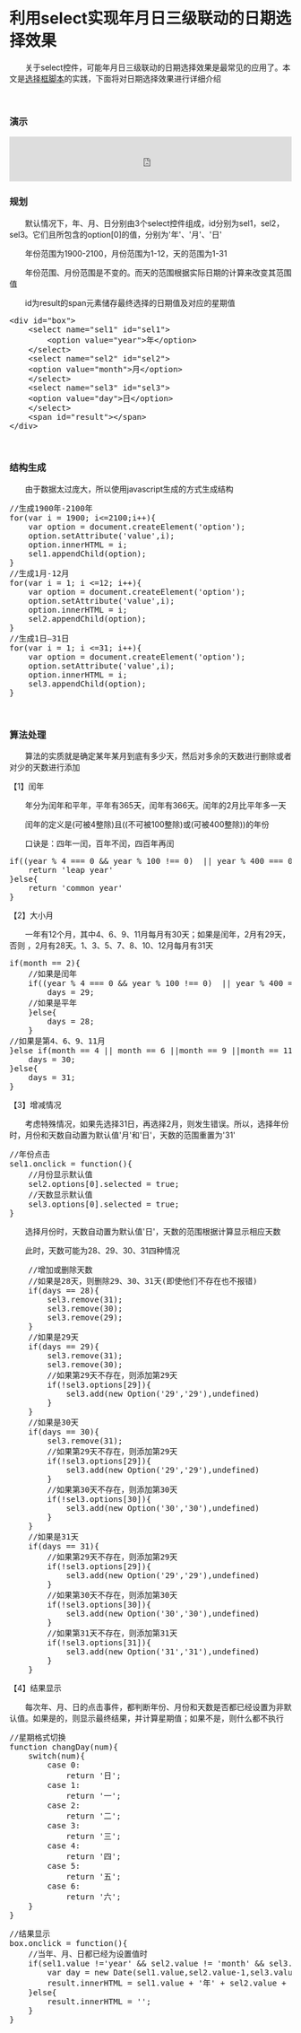 # 利用select实现年月日三级联动的日期选择效果

　　关于select控件，可能年月日三级联动的日期选择效果是最常见的应用了。本文是[选择框脚本](http://www.cnblogs.com/xiaohuochai/p/5877287.html)的实践，下面将对日期选择效果进行详细介绍

&nbsp;

### 演示

<iframe style="width: 100%; height: 80px;" src="https://demo.xiaohuochai.site/js/date/d2.html" frameborder="0" width="320" height="240"></iframe>

### 规划

　　默认情况下，年、月、日分别由3个select控件组成，id分别为sel1，sel2，sel3。它们且所包含的option[0]的值，分别为'年'、'月'、'日'

　　年份范围为1900-2100，月份范围为1-12，天的范围为1-31

　　年份范围、月份范围是不变的。而天的范围根据实际日期的计算来改变其范围值

　　id为result的span元素储存最终选择的日期值及对应的星期值

<div class="cnblogs_code">
<pre>&lt;div id="box"&gt;
    &lt;select name="sel1" id="sel1"&gt;
        &lt;option value="year"&gt;年&lt;/option&gt;
    &lt;/select&gt;
    &lt;select name="sel2" id="sel2"&gt;
    &lt;option value="month"&gt;月&lt;/option&gt;
    &lt;/select&gt;
    &lt;select name="sel3" id="sel3"&gt;
    &lt;option value="day"&gt;日&lt;/option&gt;
    &lt;/select&gt;
    &lt;span id="result"&gt;&lt;/span&gt;
&lt;/div&gt;</pre>
</div>

&nbsp;

### 结构生成

　　由于数据太过庞大，所以使用javascript生成的方式生成结构

<div class="cnblogs_code">
<pre>//生成1900年-2100年
for(var i = 1900; i&lt;=2100;i++){
    var option = document.createElement('option');
    option.setAttribute('value',i);
    option.innerHTML = i;
    sel1.appendChild(option);
}
//生成1月-12月
for(var i = 1; i &lt;=12; i++){
    var option = document.createElement('option');
    option.setAttribute('value',i);
    option.innerHTML = i;
    sel2.appendChild(option);    
}
//生成1日&mdash;31日
for(var i = 1; i &lt;=31; i++){
    var option = document.createElement('option');
    option.setAttribute('value',i);
    option.innerHTML = i;
    sel3.appendChild(option);    
}</pre>
</div>

&nbsp;

### 算法处理

　　算法的实质就是确定某年某月到底有多少天，然后对多余的天数进行删除或者对少的天数进行添加

【1】闰年

　　年分为闰年和平年，平年有365天，闰年有366天。闰年的2月比平年多一天

　　闰年的定义是(可被4整除)且((不可被100整除)或(可被400整除))的年份

　　口诀是：四年一闰，百年不闰，四百年再闰

<div class="cnblogs_code">
<pre>if((year % 4 === 0 &amp;&amp; year % 100 !== 0)  || year % 400 === 0){
    return 'leap year'
}else{
    return 'common year'
}</pre>
</div>

【2】大小月

　　一年有12个月，其中4、6、9、11月每月有30天；如果是闰年，2月有29天，否则 ，2月有28天。1、3、5、7、8、10、12月每月有31天

<div class="cnblogs_code">
<pre>if(month == 2){
    //如果是闰年
    if((year % 4 === 0 &amp;&amp; year % 100 !== 0)  || year % 400 === 0){
        days = 29;
    //如果是平年
    }else{
        days = 28;
    }
//如果是第4、6、9、11月
}else if(month == 4 || month == 6 ||month == 9 ||month == 11){
    days = 30;
}else{
    days = 31;
}</pre>
</div>

【3】增减情况

　　考虑特殊情况，如果先选择31日，再选择2月，则发生错误。所以，选择年份时，月份和天数自动置为默认值'月'和'日'，天数的范围重置为'31'

<div class="cnblogs_code">
<pre>//年份点击
sel1.onclick = function(){
    //月份显示默认值
    sel2.options[0].selected = true;
    //天数显示默认值
    sel3.options[0].selected = true;
}</pre>
</div>

　　选择月份时，天数自动置为默认值'日'，天数的范围根据计算显示相应天数

　　此时，天数可能为28、29、30、31四种情况

<div class="cnblogs_code">
<pre>    //增加或删除天数
    //如果是28天，则删除29、30、31天(即使他们不存在也不报错)
    if(days == 28){
        sel3.remove(31);
        sel3.remove(30);
        sel3.remove(29);
    }
    //如果是29天
    if(days == 29){
        sel3.remove(31);
        sel3.remove(30);
        //如果第29天不存在，则添加第29天
        if(!sel3.options[29]){
            sel3.add(new Option('29','29'),undefined)
        }
    }
    //如果是30天
    if(days == 30){
        sel3.remove(31);
        //如果第29天不存在，则添加第29天
        if(!sel3.options[29]){
            sel3.add(new Option('29','29'),undefined)
        }
        //如果第30天不存在，则添加第30天
        if(!sel3.options[30]){
            sel3.add(new Option('30','30'),undefined)
        }
    }
    //如果是31天
    if(days == 31){
        //如果第29天不存在，则添加第29天
        if(!sel3.options[29]){
            sel3.add(new Option('29','29'),undefined)
        }
        //如果第30天不存在，则添加第30天
        if(!sel3.options[30]){
            sel3.add(new Option('30','30'),undefined)
        }
        //如果第31天不存在，则添加第31天
        if(!sel3.options[31]){
            sel3.add(new Option('31','31'),undefined)
        }
    }</pre>
</div>

【4】结果显示

　　每次年、月、日的点击事件，都判断年份、月份和天数是否都已经设置为非默认值。如果是的，则显示最终结果，并计算星期值；如果不是，则什么都不执行

<div class="cnblogs_code">
<pre>//星期格式切换
function changDay(num){
    switch(num){
        case 0:
            return '日';
        case 1:
            return '一';
        case 2:
            return '二';
        case 3:
            return '三';
        case 4:
            return '四';
        case 5:
            return '五';
        case 6:
            return '六';            
    }
}</pre>
</div>
<div class="cnblogs_code">
<pre>//结果显示
box.onclick = function(){
    //当年、月、日都已经为设置值时
    if(sel1.value !='year' &amp;&amp; sel2.value != 'month' &amp;&amp; sel3.value !='day'){
        var day = new Date(sel1.value,sel2.value-1,sel3.value).getDay();
        result.innerHTML = sel1.value + '年' + sel2.value + '月' +  sel3.value + '日' + '星期' + changDay(day);
    }else{
        result.innerHTML = '';
    }
}</pre>
</div>

